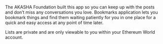 The AKASHA Foundation built this app so you can keep up with the posts and don’t miss any conversations you love. Bookmarks application lets you bookmark things and find them waiting patiently for you in one place for a quick and easy access at any point of time later. 

Lists are private and are only viewable to you within your Ethereum World account.